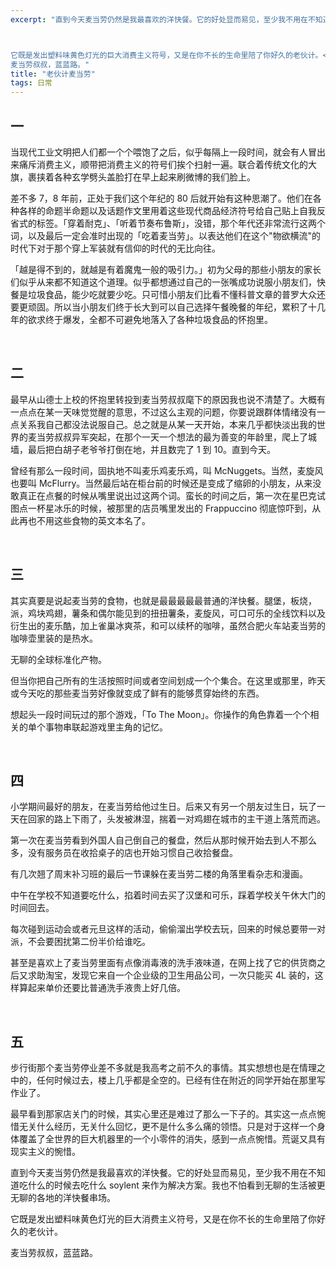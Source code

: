 ```yaml
---
excerpt: "直到今天麦当劳仍然是我最喜欢的洋快餐。它的好处显而易见，至少我不用在不知道吃什么的时候去吃什么soylent来作为解决方案。我也不怕看到无聊的生活被更无聊的各地的洋快餐串场。



它既是发出塑料味黄色灯光的巨大消费主义符号，又是在你不长的生命里陪了你好久的老伙计。<br>
麦当劳叔叔，蓝蓝路。"
title: "老伙计麦当劳"
tags: 日常
---
```


## 一

当现代工业文明把人们都一个个喂饱了之后，似乎每隔上一段时间，就会有人冒出来痛斥消费主义，顺带把消费主义的符号们挨个扫射一遍。联合着传统文化的大旗，裹挟着各种玄学劈头盖脸打在早上起来刷微博的我们脸上。

差不多 7，8 年前，正处于我们这个年纪的 80 后就开始有这种思潮了。他们在各种各样的命题半命题以及话题作文里用着这些现代商品经济符号给自己贴上自我反省式的标签。「穿着耐克」、「听着节奏布鲁斯」，没错，那个年代还非常流行这两个词，以及最后一定会准时出现的「吃着麦当劳」。以表达他们在这个"物欲横流"的时代下对于那个穿上军装就有信仰的时代的无比向往。

「越是得不到的，就越是有着魔鬼一般的吸引力。」初为父母的那些小朋友的家长们似乎从来都不知道这个道理。似乎都想通过自己的一张嘴成功说服小朋友们，快餐是垃圾食品，能少吃就要少吃。只可惜小朋友们比看不懂科普文章的普罗大众还要更顽固。所以当小朋友们终于长大到可以自己选择午餐晚餐的年纪，累积了十几年的欲求终于爆发，全都不可避免地落入了各种垃圾食品的怀抱里。

<br>

## 二

最早从山德士上校的怀抱里转投到麦当劳叔叔麾下的原因我也说不清楚了。大概有一点点在某一天味觉觉醒的意思，不过这么主观的问题，你要说跟群体情绪没有一点关系我自己都没法说服自己。总之就是从某一天开始，本来几乎都快淡出我的世界的麦当劳叔叔异军突起，在那个一天一个想法的最为善变的年龄里，爬上了城墙，最后把白胡子老爷爷打倒在地，并且数完了 1 到 10。直到今天。

曾经有那么一段时间，固执地不叫麦乐鸡麦乐鸡，叫 McNuggets。当然，麦旋风也要叫 McFlurry。当然最后站在柜台前的时候还是变成了缩卵的小朋友，从来没敢真正在点餐的时候从嘴里说出过这两个词。蛮长的时间之后，第一次在星巴克试图点一杯星冰乐的时候，被那里的店员嘴里发出的 Frappuccino 彻底惊吓到，从此再也不用这些食物的英文本名了。

<br>

## 三

其实真要是说起麦当劳的食物，也就是最最最最最普通的洋快餐。腿堡，板烧，派，鸡块鸡翅，薯条和偶尔能见到的扭扭薯条，麦旋风，可口可乐的全线饮料以及衍生出的麦乐酷，加上雀巢冰爽茶，和可以续杯的咖啡，虽然合肥火车站麦当劳的咖啡壶里装的是热水。

无聊的全球标准化产物。

但当你把自己所有的生活按照时间或者空间划成一个个集合。在这里或那里，昨天或今天吃的那些麦当劳好像就变成了鲜有的能够贯穿始终的东西。

想起头一段时间玩过的那个游戏，「To The Moon」。你操作的角色靠着一个个相关的单个事物串联起游戏里主角的记忆。

<br>

## 四

小学期间最好的朋友，在麦当劳给他过生日。后来又有另一个朋友过生日，玩了一天在回家的路上下雨了，头发被淋湿，揣着一对鸡翅在城市的主干道上落荒而逃。

第一次在麦当劳看到外国人自己倒自己的餐盘，然后从那时候开始去到人不那么多，没有服务员在收拾桌子的店也开始习惯自己收拾餐盘。

有几次翘了周末补习班的最后一节课躲在麦当劳二楼的角落里看杂志和漫画。

中午在学校不知道要吃什么，掐着时间去买了汉堡和可乐，踩着学校关午休大门的时间回去。

每次碰到运动会或者元旦这样的活动，偷偷溜出学校去玩，回来的时候总要带一对派，不会要困扰第二份半价给谁吃。

甚至是喜欢上了麦当劳里面有点像消毒液的洗手液味道，在网上找了它的供货商之后又求助淘宝，发现它来自一个企业级的卫生用品公司，一次只能买 4L 装的，这样算起来单价还要比普通洗手液贵上好几倍。

<br>

## 五

步行街那个麦当劳停业差不多就是我高考之前不久的事情。其实想想也是在情理之中的，任何时候过去，楼上几乎都是全空的。已经有住在附近的同学开始在那里写作业了。

最早看到那家店关门的时候，其实心里还是难过了那么一下子的。其实这一点点惋惜无关什么经历，无关什么回忆，更不是什么多么痛的领悟。只是对于这样一个身体覆盖了全世界的巨大机器里的一个小零件的消失，感到一点点惋惜。荒诞又具有现实主义的惋惜。

直到今天麦当劳仍然是我最喜欢的洋快餐。它的好处显而易见，至少我不用在不知道吃什么的时候去吃什么 soylent 来作为解决方案。我也不怕看到无聊的生活被更无聊的各地的洋快餐串场。

它既是发出塑料味黄色灯光的巨大消费主义符号，又是在你不长的生命里陪了你好久的老伙计。

麦当劳叔叔，蓝蓝路。
